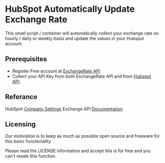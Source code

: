 # HubSpot Automatically Update Exchange Rate
This small script / container will automatically collect your exchange rate on hourly / daily or weekly basis and update the values in your Hubspot account.


## Prerequisites
- Register Free account at [ExchangeRate API](https://www.exchangerate-api.com/)
- Collect your API Key from both ExchangeRate API and from [Hubspot API](https://knowledge.hubspot.com/integrations/how-do-i-get-my-hubspot-api-key).



## Referance

HubSpot [Company Settings](https://legacydocs.hubspot.com/docs/methods/get-account-details)
Exchange API [Documentation](https://www.exchangerate-api.com/docs)


## Licensing
Our motivation is to keep as much as possible open source and freeware for this basic functionality.

Please read the LICENSE information and accept this is for free and you can't resale this function.
